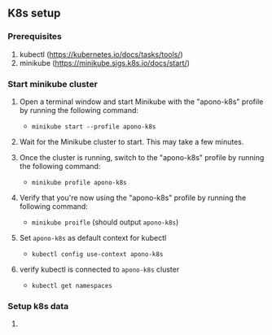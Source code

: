 ## K8s setup

### Prerequisites
1. kubectl (https://kubernetes.io/docs/tasks/tools/)
2. minikube (https://minikube.sigs.k8s.io/docs/start/)

### Start minikube cluster

1. Open a terminal window and start Minikube with the "apono-k8s" profile by running the following command:
    - `minikube start --profile apono-k8s`

2. Wait for the Minikube cluster to start. This may take a few minutes.

3. Once the cluster is running, switch to the "apono-k8s" profile by running the following command:
   - `minikube profile apono-k8s`

4. Verify that you're now using the "apono-k8s" profile by running the following command:
   - `minikube proifle` (should output `apono-k8s`)

5. Set `apono-k8s` as default context for kubectl
    - `kubectl config use-context apono-k8s`

6. verify kubectl is connected to `apono-k8s` cluster
    - `kubectl get namespaces`

### Setup k8s data

1. 
